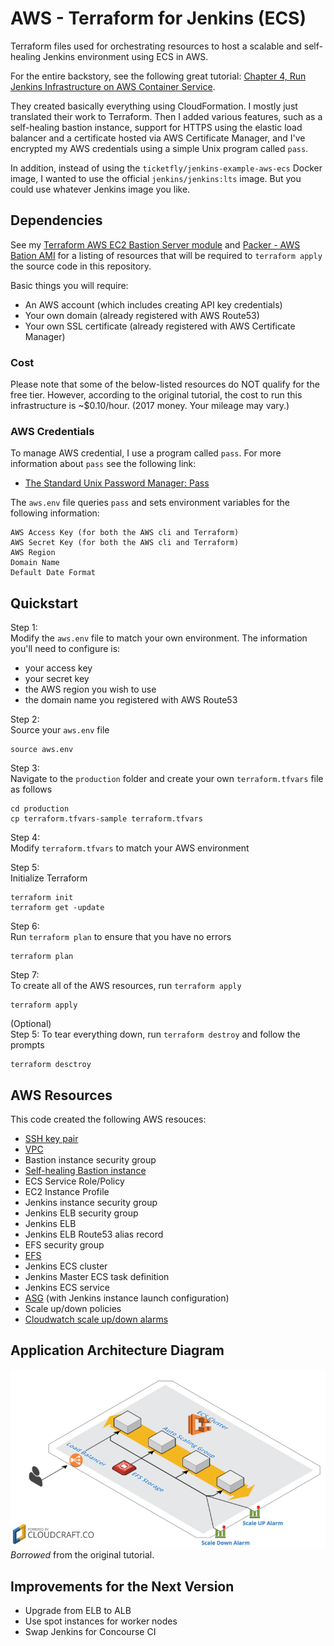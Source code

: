 # AWS - Terraform for Jenkins (ECS)  
Terraform files used for orchestrating resources to host a scalable and self-healing Jenkins environment using ECS in AWS.  

For the entire backstory, see the following great tutorial: [Chapter 4, Run Jenkins Infrastructure on AWS Container Service](https://tech.ticketfly.com/our-journey-to-continuous-delivery-chapter-4-run-jenkins-infrastructure-on-aws-container-service-ef37e0304b95).  

They created basically everything using CloudFormation. I mostly just translated their work to Terraform. Then I added various features, such as a self-healing bastion instance, support for HTTPS using the elastic load balancer and a certificate hosted via AWS Certificate Manager, and I've encrypted my AWS credentials using a simple Unix program called `pass`.  

In addition, instead of using the `ticketfly/jenkins-example-aws-ecs` Docker image, I wanted to use the official `jenkins/jenkins:lts` image. But you could use whatever Jenkins image you like.  
## Dependencies
See my [Terraform AWS EC2 Bastion Server module](https://github.com/brentwg/terraform-aws-bastion) and [Packer - AWS Bation AMI](https://github.com/brentwg/packer-aws-bastion) for a listing of resources that will be required to `terraform apply` the source code in this repository.  

Basic things you will require:  
- An AWS account (which includes creating API key credentials)
- Your own domain (already registered with AWS Route53)  
- Your own SSL certificate (already registered with AWS Certificate Manager)  

### Cost
Please note that some of the below-listed resources do NOT qualify for the free tier. However, according to the original tutorial, the cost to run this infrastructure is ~$0.10/hour. (2017 money. Your mileage may vary.)  

### AWS Credentials
To manage AWS credential, I use a program called `pass`. For more information about `pass` see the following link:  
- [The Standard Unix Password Manager: Pass](https://www.passwordstore.org/)  

The `aws.env` file queries `pass` and sets environment variables for the following information:  
```
AWS Access Key (for both the AWS cli and Terraform)
AWS Secret Key (for both the AWS cli and Terraform)
AWS Region
Domain Name
Default Date Format
```  

## Quickstart
Step 1:  
Modify the `aws.env` file to match your own environment. The information you'll need to configure is:  
- your access key  
- your secret key  
- the AWS region you wish to use  
- the domain name you registered with AWS Route53  

Step 2:  
Source your `aws.env` file
```
source aws.env
```  

Step 3:  
Navigate to the `production` folder and create your own `terraform.tfvars` file as follows  
```
cd production
cp terraform.tfvars-sample terraform.tfvars
```  

Step 4:  
Modify `terraform.tfvars` to match your AWS environment  

Step 5:  
Initialize Terraform  
```
terraform init
terraform get -update
```  

Step 6:  
Run `terraform plan` to ensure that you have no errors  
```
terraform plan
```  

Step 7:  
To create all of the AWS resources, run `terraform apply`  
```
terraform apply
```  

(Optional)  
Step 5:
To tear everything down, run `terraform destroy` and follow the prompts  
```
terraform desctroy
```  
## AWS Resources
This code created the following AWS resouces:  
- [SSH key pair](https://github.com/brentwg/terraform-aws-key-pair.git)  
- [VPC](https://github.com/terraform-aws-modules/terraform-aws-vpc.git)  
- Bastion instance security group  
- [Self-healing Bastion instance](https://github.com/brentwg/terraform-aws-bastion.git)  
- ECS Service Role/Policy  
- EC2 Instance Profile  
- Jenkins instance security group  
- Jenkins ELB security group  
- Jenkins ELB  
- Jenkins ELB Route53 alias record  
- EFS security group  
- [EFS](https://github.com/brentwg/terraform-aws-efs.git)  
- Jenkins ECS cluster  
- Jenkins Master ECS task definition  
- Jenkins ECS service  
- [ASG](https://github.com/terraform-aws-modules/terraform-aws-autoscaling.git) (with Jenkins instance launch configuration)  
- Scale up/down policies  
- [Cloudwatch scale up/down alarms](https://github.com/brentwg/terraform-aws-cloudwatch-alarms.git)  

## Application Architecture Diagram

![Application architecture diagram](documents/jenkins_diagram.png)  
*Borrowed* from the original tutorial.  

## Improvements for the Next Version
- Upgrade from ELB to ALB  
- Use spot instances for worker nodes  
- Swap Jenkins for Concourse CI  
